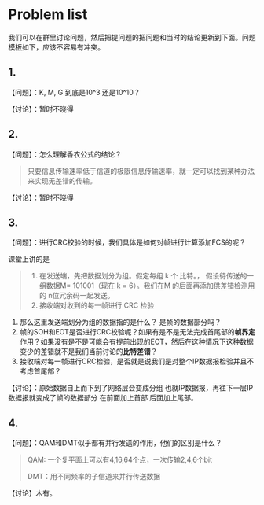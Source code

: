 # Problem list

我们可以在群里讨论问题，然后把提问题的把问题和当时的结论更新到下面。问题模板如下，应该不容易有冲突。



## 1.  

【问题】：K, M, G 到底是10^3 还是10^10？

【讨论】：暂时不晓得

## 2. 
【问题】：怎么理解香农公式的结论？
> 只要信息传输速率低于信道的极限信息传输速率，就一定可以找到某种办法来实现无差错的传输。


【讨论】：暂时不晓得

## 3.

【问题】：进行CRC校验的时候，我们具体是如何对帧进行计算添加FCS的呢？

课堂上讲的是

> 1. 在发送端，先把数据划分为组。假定每组 k 个 比特。， 假设待传送的一组数据M= 101001（现在 k = 6）。我们在M 的后面再添加供差错检测用的 n位冗余码一起发送。
> 2. 接收端对收到的每一帧进行 CRC 检验

1. 那么这里发送端划分为组的数据指的是什么？ 是帧的数据部分吗？
2. 帧的SOH和EOT是否进行CRC校验呢？如果有是不是无法完成首尾部的**帧界定**作用？如果没有是不是可能会有提前出现的EOT，然后在这种情况下这种数据变少的差错就不是我们当前讨论的**比特差错**？
3. 接收端对每一帧进行CRC检验，是否就是说我们是对整个IP数据报检验并且不考虑首尾部？

【讨论】：原始数据自上而下到了网络层会变成分组 也就IP数据报，再往下一层IP数据报就变成了帧的数据部分 在前面加上首部 后面加上尾部。

## 4.

【问题】：QAM和DMT似乎都有并行发送的作用，他们的区别是什么？

> QAM: 一个复平面上可以有4,16,64个点，一次传输2,4,6个bit
>
> DMT：用不同频率的子信道来并行传送数据

【讨论】木有。